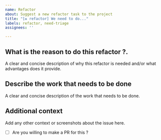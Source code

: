 ```yaml
---
name: Refactor 
about: Suggest a new refactor task to the project
title: "[♻️ refactor] We need to do..."
labels: refactor, need-triage
assignees: ''

---
```


## What is the reason to do this refactor ?.
A clear and concise description of why this refactor is needed and/or what advantages does it provide. 

## Describe the work that needs to be done
A clear and concise description of the work that needs to be done.

## Additional context
Add any other context or screenshots about the issue here.

- [ ] Are you willing to make a PR for this ?
